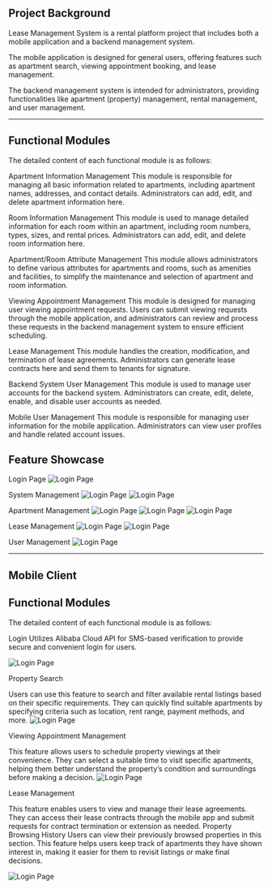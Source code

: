 ## **Project Background**

Lease Management System  is a rental platform project that includes both a mobile application and a backend management system.

The mobile application is designed for general users, offering features such as apartment search, viewing appointment booking, and lease management.

The backend management system is intended for administrators, providing functionalities like apartment (property) management, rental management, and user management.

----------------------------------------------------------------------------------------------------
## **Functional Modules**

The detailed content of each functional module is as follows:

Apartment Information Management
This module is responsible for managing all basic information related to apartments, including apartment names, addresses, and contact details. Administrators can add, edit, and delete apartment information here.

Room Information Management
This module is used to manage detailed information for each room within an apartment, including room numbers, types, sizes, and rental prices. Administrators can add, edit, and delete room information here.

Apartment/Room Attribute Management
This module allows administrators to define various attributes for apartments and rooms, such as amenities and facilities, to simplify the maintenance and selection of apartment and room information.

Viewing Appointment Management
This module is designed for managing user viewing appointment requests. Users can submit viewing requests through the mobile application, and administrators can review and process these requests in the backend management system to ensure efficient scheduling.

Lease Management
This module handles the creation, modification, and termination of lease agreements. Administrators can generate lease contracts here and send them to tenants for signature.

Backend System User Management
This module is used to manage user accounts for the backend system. Administrators can create, edit, delete, enable, and disable user accounts as needed.

Mobile User Management
This module is responsible for managing user information for the mobile application. Administrators can view user profiles and handle related account issues.

## **Feature Showcase**
Login Page
![Login Page](image/登录.png)


System Management
![Login Page](image/用户管理.png)
![Login Page](image/岗位.png)


Apartment Management
![Login Page](image/公寓管理.png)
![Login Page](image/房间管理.png)
![Login Page](image/属性管理.png)


Lease Management
![Login Page](image/看房预约管理.png)
![Login Page](image/租约管理.png)


User Management
![Login Page](image/用户管理2.png)

-------------------------------------------------------------------

## **Mobile Client**

## **Functional Modules**
The detailed content of each functional module is as follows:

Login
Utilizes Alibaba Cloud API for SMS-based verification to provide secure and convenient login for users.

![Login Page](image_mobile/登录.png)


Property Search

Users can use this feature to search and filter available rental listings based on their specific requirements. They can quickly find suitable apartments by specifying criteria such as location, rent range, payment methods, and more.
![Login Page](image_mobile/找房.png)


Viewing Appointment Management

This feature allows users to schedule property viewings at their convenience. They can select a suitable time to visit specific apartments, helping them better understand the property’s condition and surroundings before making a decision.
![Login Page](image_mobile/房间详情.png)

Lease Management

This feature enables users to view and manage their lease agreements. They can access their lease contracts through the mobile app and submit requests for contract termination or extension as needed.
Property Browsing History
Users can view their previously browsed properties in this section. This feature helps users keep track of apartments they have shown interest in, making it easier for them to revisit listings or make final decisions.

![Login Page](image_mobile/个人中心.png)








